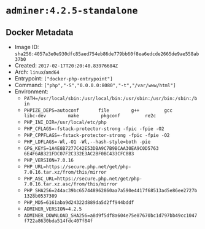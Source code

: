 # `adminer:4.2.5-standalone`

## Docker Metadata

- Image ID: `sha256:4057a3e0e930dfc85aed754eb86de779bb60f8ea6edcde2665de9ae558ab37b0`
- Created: `2017-02-17T20:20:40.83976684Z`
- Arch: `linux`/`amd64`
- Entrypoint: `["docker-php-entrypoint"]`
- Command: `["php","-S","0.0.0.0:8080","-t","/var/www/html"]`
- Environment:
  - `PATH=/usr/local/sbin:/usr/local/bin:/usr/sbin:/usr/bin:/sbin:/bin`
  - `PHPIZE_DEPS=autoconf 		file 		g++ 		gcc 		libc-dev 		make 		pkgconf 		re2c`
  - `PHP_INI_DIR=/usr/local/etc/php`
  - `PHP_CFLAGS=-fstack-protector-strong -fpic -fpie -O2`
  - `PHP_CPPFLAGS=-fstack-protector-strong -fpic -fpie -O2`
  - `PHP_LDFLAGS=-Wl,-O1 -Wl,--hash-style=both -pie`
  - `GPG_KEYS=1A4E8B7277C42E53DBA9C7B9BCAA30EA9C0D5763 6E4F6AB321FDC07F2C332E3AC2BF0BC433CFC8B3`
  - `PHP_VERSION=7.0.16`
  - `PHP_URL=https://secure.php.net/get/php-7.0.16.tar.xz/from/this/mirror`
  - `PHP_ASC_URL=https://secure.php.net/get/php-7.0.16.tar.xz.asc/from/this/mirror`
  - `PHP_SHA256=244ac39bc657448962860aa7a590e4417f68513ad5e86ee2727b1328b0537309`
  - `PHP_MD5=6161aba9d24322d889da5d2ff944bddf`
  - `ADMINER_VERSION=4.2.5`
  - `ADMINER_DOWNLOAD_SHA256=a8d9f5df8a604e75e87670bc1d797bb49cc1047f722a8630bda514fdc407f84f`
